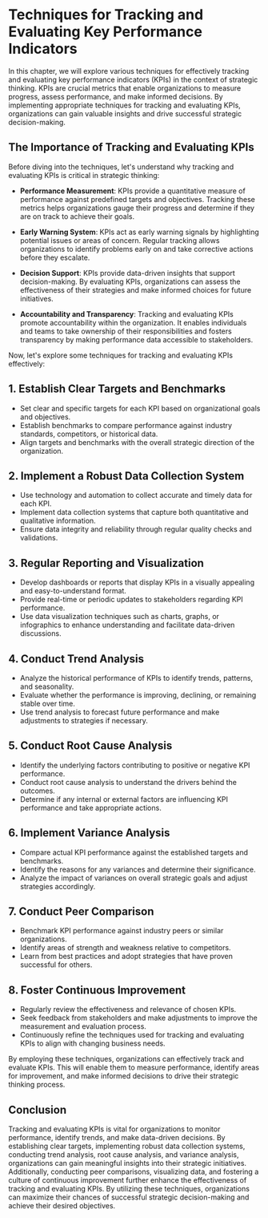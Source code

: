 # Techniques for Tracking and Evaluating Key Performance Indicators

In this chapter, we will explore various techniques for effectively tracking and evaluating key performance indicators (KPIs) in the context of strategic thinking. KPIs are crucial metrics that enable organizations to measure progress, assess performance, and make informed decisions. By implementing appropriate techniques for tracking and evaluating KPIs, organizations can gain valuable insights and drive successful strategic decision-making.

## The Importance of Tracking and Evaluating KPIs

Before diving into the techniques, let's understand why tracking and evaluating KPIs is critical in strategic thinking:

- **Performance Measurement**: KPIs provide a quantitative measure of performance against predefined targets and objectives. Tracking these metrics helps organizations gauge their progress and determine if they are on track to achieve their goals.
    
- **Early Warning System**: KPIs act as early warning signals by highlighting potential issues or areas of concern. Regular tracking allows organizations to identify problems early on and take corrective actions before they escalate.
    
- **Decision Support**: KPIs provide data-driven insights that support decision-making. By evaluating KPIs, organizations can assess the effectiveness of their strategies and make informed choices for future initiatives.
    
- **Accountability and Transparency**: Tracking and evaluating KPIs promote accountability within the organization. It enables individuals and teams to take ownership of their responsibilities and fosters transparency by making performance data accessible to stakeholders.
    

Now, let's explore some techniques for tracking and evaluating KPIs effectively:

## 1\. Establish Clear Targets and Benchmarks

- Set clear and specific targets for each KPI based on organizational goals and objectives.
- Establish benchmarks to compare performance against industry standards, competitors, or historical data.
- Align targets and benchmarks with the overall strategic direction of the organization.

## 2\. Implement a Robust Data Collection System

- Use technology and automation to collect accurate and timely data for each KPI.
- Implement data collection systems that capture both quantitative and qualitative information.
- Ensure data integrity and reliability through regular quality checks and validations.

## 3\. Regular Reporting and Visualization

- Develop dashboards or reports that display KPIs in a visually appealing and easy-to-understand format.
- Provide real-time or periodic updates to stakeholders regarding KPI performance.
- Use data visualization techniques such as charts, graphs, or infographics to enhance understanding and facilitate data-driven discussions.

## 4\. Conduct Trend Analysis

- Analyze the historical performance of KPIs to identify trends, patterns, and seasonality.
- Evaluate whether the performance is improving, declining, or remaining stable over time.
- Use trend analysis to forecast future performance and make adjustments to strategies if necessary.

## 5\. Conduct Root Cause Analysis

- Identify the underlying factors contributing to positive or negative KPI performance.
- Conduct root cause analysis to understand the drivers behind the outcomes.
- Determine if any internal or external factors are influencing KPI performance and take appropriate actions.

## 6\. Implement Variance Analysis

- Compare actual KPI performance against the established targets and benchmarks.
- Identify the reasons for any variances and determine their significance.
- Analyze the impact of variances on overall strategic goals and adjust strategies accordingly.

## 7\. Conduct Peer Comparison

- Benchmark KPI performance against industry peers or similar organizations.
- Identify areas of strength and weakness relative to competitors.
- Learn from best practices and adopt strategies that have proven successful for others.

## 8\. Foster Continuous Improvement

- Regularly review the effectiveness and relevance of chosen KPIs.
- Seek feedback from stakeholders and make adjustments to improve the measurement and evaluation process.
- Continuously refine the techniques used for tracking and evaluating KPIs to align with changing business needs.

By employing these techniques, organizations can effectively track and evaluate KPIs. This will enable them to measure performance, identify areas for improvement, and make informed decisions to drive their strategic thinking process.

## Conclusion

Tracking and evaluating KPIs is vital for organizations to monitor performance, identify trends, and make data-driven decisions. By establishing clear targets, implementing robust data collection systems, conducting trend analysis, root cause analysis, and variance analysis, organizations can gain meaningful insights into their strategic initiatives. Additionally, conducting peer comparisons, visualizing data, and fostering a culture of continuous improvement further enhance the effectiveness of tracking and evaluating KPIs. By utilizing these techniques, organizations can maximize their chances of successful strategic decision-making and achieve their desired objectives.
